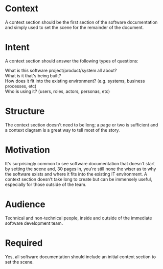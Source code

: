 # Context

A context section should be the first section of the software documentation and simply used to set the scene for the remainder of the document.

# Intent

A context section should answer the following types of questions:

What is this software project/product/system all about?<br>
What is it that's being built?<br>
How does it fit into the existing environment? (e.g. systems, business processes, etc)<br>
Who is using it? (users, roles, actors, personas, etc)

# Structure

The context section doesn't need to be long; a page or two is sufficient and a context diagram is a great way to tell most of the story.

# Motivation

It's surprisingly common to see software documentation that doesn't start by setting the scene and, 30 pages in, you're still none the wiser as to why the software exists and where it fits into the existing IT environment. A context section doesn't take long to create but can be immensely useful, especially for those outside of the team.

# Audience

Technical and non-technical people, inside and outside of the immediate software development team.

#  Required

Yes, all software documentation should include an initial context section to set the scene.